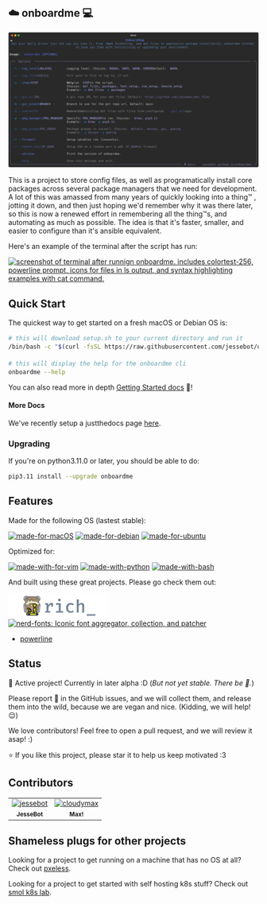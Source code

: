 ## ☁️  onboard**me** 💻

[![./docs/onboardme/screenshots/help_text.svg alt='screenshot of full output of onboardme --help](https://raw.githubusercontent.com/jessebot/onboardme/main/docs/onboardme/screenshots/help_text.svg)](https://raw.githubusercontent.com/jessebot/onboardme/main/docs/onboardme/screenshots/help_text.svg)

This is a project to store config files, as well as programatically install core packages across several package managers that we need for development. A lot of this was amassed from many years of quickly looking into a thing™️ , jotting it down, and then just hoping we'd remember why it was there later, so this is now a renewed effort in remembering all the thing™️s, and automating as much as possible. The idea is that it's faster, smaller, and easier to configure than it's ansible equivalent.

Here's an example of the terminal after the script has run:

[<img alt="screenshot of terminal after runnign onboardme. includes colortest-256, powerline prompt, icons for files in ls output, and syntax highlighting examples with cat command." width="750" src="https://raw.githubusercontent.com/jessebot/onboardme/main/docs/onboardme/screenshots/terminal_screenshot.png">](https://raw.githubusercontent.com/jessebot/onboardme/main/docs/onboardme/screenshots/terminal_screenshot.png)


## Quick Start
The quickest way to get started on a fresh macOS or Debian OS is:
```bash
# this will download setup.sh to your current directory and run it
/bin/bash -c "$(curl -fsSL https://raw.githubusercontent.com/jessebot/onboardme/main/setup.sh)"

# this will display the help for the onboardme cli
onboardme --help
```
You can also read more in depth [Getting Started docs](https://jessebot.github.io/onboardme/onboardme/getting-started) 💙!


#### More Docs
We've recently setup a justthedocs page [here](https://jessebot.github.io/onboardme/).

### Upgrading
If you're on python3.11.0 or later, you should be able to do:
```bash
pip3.11 install --upgrade onboardme
```

## Features
Made for the following OS (lastest stable):

[![made-for-macOS](https://img.shields.io/badge/mac%20os-000000?style=for-the-badge&logo=apple&logoColor=white)](https://wikiless.org/wiki/MacOS?lang=en)
[![made-for-debian](https://img.shields.io/badge/Debian-A81D33?style=for-the-badge&logo=debian&logoColor=white)](https://www.debian.org/)
[![made-for-ubuntu](https://img.shields.io/badge/Ubuntu-E95420?style=for-the-badge&logo=ubuntu&logoColor=white)](https://ubuntu.com/)

Optimized for:

[![made-with-for-vim](https://img.shields.io/badge/VIM-%2311AB00.svg?&style=for-the-badge&logo=vim&logoColor=white)](https://www.vim.org/)
[![made-with-python](https://img.shields.io/badge/Python-FFD43B?style=for-the-badge&logo=python&logoColor=blue)](https://www.python.org/)
[![made-with-bash](https://img.shields.io/badge/GNU%20Bash-4EAA25?style=for-the-badge&logo=GNU%20Bash&logoColor=white)](https://www.gnu.org/software/bash/)

And built using these great projects. Please go check them out:

[<img src="https://github.com/textualize/rich/raw/master/imgs/logo.svg" alt="rich python library logo with with yellow snake" width="200">](https://github.com/Textualize/rich/tree/master)
[<img src="https://raw.githubusercontent.com/ryanoasis/nerd-fonts/master/images/nerd-fonts-logo.svg" width="140" alt="nerd-fonts: Iconic font aggregator, collection, and patcher">](https://www.nerdfonts.com/)
- [powerline](https://powerline.readthedocs.io/en/master/overview.html)

## Status

🎉 Active project! Currently in later alpha :D (*But not yet stable. There be 🐛.*)

Please report 🐛 in the GitHub issues, and we will collect them,
and release them into the wild, because we are vegan and nice.
(Kidding, we will help! 😌)

We love contributors! Feel free to open a pull request, and we will review it asap! :)

:star: If you like this project, please star it to help us keep motivated :3

## Contributors

<!-- readme: contributors -start -->
<table>
<tr>
    <td align="center">
        <a href="https://github.com/jessebot">
            <img src="https://avatars.githubusercontent.com/u/2389292?v=4" width="100;" alt="jessebot"/>
            <br />
            <sub><b>JesseBot</b></sub>
        </a>
    </td>
    <td align="center">
        <a href="https://github.com/cloudymax">
            <img src="https://avatars.githubusercontent.com/u/84841307?v=4" width="100;" alt="cloudymax"/>
            <br />
            <sub><b>Max!</b></sub>
        </a>
    </td></tr>
</table>
<!-- readme: contributors -end -->

## Shameless plugs for other projects
Looking for a project to get running on a machine that has no OS at all?
Check out [pxeless](https://github.com/cloudymax/pxeless).

Looking for a project to get started with self hosting k8s stuff?
Check out [smol k8s lab](https://github.com/jessebot/smol_k8s_lab).
